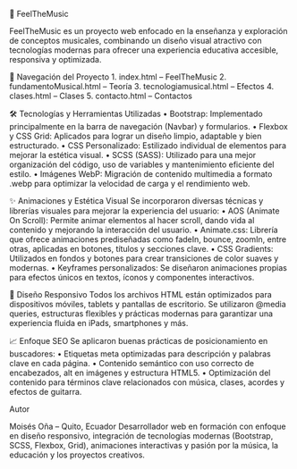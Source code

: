 🎵 FeelTheMusic

FeelTheMusic es un proyecto web enfocado en la enseñanza y exploración de conceptos musicales, combinando un diseño visual atractivo con tecnologías modernas para ofrecer una experiencia educativa accesible, responsiva y optimizada.

🧭 Navegación del Proyecto
	1.	index.html – FeelTheMusic
	2.	fundamentoMusical.html – Teoría
	3.	tecnologiamusical.html – Efectos
	4.	clases.html – Clases
	5.	contacto.html – Contactos

🛠️ Tecnologías y Herramientas Utilizadas
	•	Bootstrap: Implementado principalmente en la barra de navegación (Navbar) y formularios.
	•	Flexbox y CSS Grid: Aplicados para lograr un diseño limpio, adaptable y bien estructurado.
	•	CSS Personalizado: Estilizado individual de elementos para mejorar la estética visual.
	•	SCSS (SASS): Utilizado para una mejor organización del código, uso de variables y mantenimiento eficiente del estilo.
	•	Imágenes WebP: Migración de contenido multimedia a formato .webp para optimizar la velocidad de carga y el rendimiento web.

✨ Animaciones y Estética Visual
Se incorporaron diversas técnicas y librerías visuales para mejorar la experiencia del usuario:
	•	AOS (Animate On Scroll): Permite animar elementos al hacer scroll, dando vida al contenido y mejorando la interacción del usuario.
	•	Animate.css: Librería que ofrece animaciones prediseñadas como fadeIn, bounce, zoomIn, entre otras, aplicadas en botones, títulos y secciones clave.
	•	CSS Gradients: Utilizados en fondos y botones para crear transiciones de color suaves y modernas.
	•	Keyframes personalizados: Se diseñaron animaciones propias para efectos únicos en textos, íconos y componentes interactivos.


📱 Diseño Responsivo
Todos los archivos HTML están optimizados para dispositivos móviles, tablets y pantallas de escritorio. Se utilizaron @media queries, estructuras flexibles y prácticas modernas para garantizar una experiencia fluida en iPads, smartphones y más.



📈 Enfoque SEO
Se aplicaron buenas prácticas de posicionamiento en buscadores:
	•	Etiquetas meta optimizadas para descripción y palabras clave en cada página.
	•	Contenido semántico con uso correcto de encabezados, alt en imágenes y estructura HTML5.
	•	Optimización del contenido para términos clave relacionados con música, clases, acordes y efectos de guitarra.

Autor

Moisés Oña – Quito, Ecuador
Desarrollador web en formación con enfoque en diseño responsivo, integración de tecnologías modernas (Bootstrap, SCSS, Flexbox, Grid), animaciones interactivas y pasión por la música, la educación y los proyectos creativos.